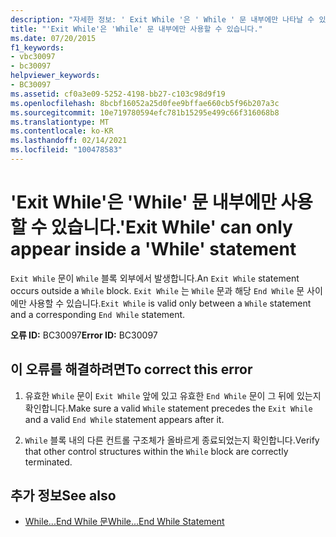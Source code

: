 ```yaml
---
description: "자세한 정보: ' Exit While '은 ' While ' 문 내부에만 나타날 수 있습니다."
title: "'Exit While'은 'While' 문 내부에만 사용할 수 있습니다."
ms.date: 07/20/2015
f1_keywords:
- vbc30097
- bc30097
helpviewer_keywords:
- BC30097
ms.assetid: cf0a3e09-5252-4198-bb27-c103c98d9f19
ms.openlocfilehash: 8bcbf16052a25d0fee9bffae660cb5f96b207a3c
ms.sourcegitcommit: 10e719780594efc781b15295e499c66f316068b8
ms.translationtype: MT
ms.contentlocale: ko-KR
ms.lasthandoff: 02/14/2021
ms.locfileid: "100478583"
---
```

# <a name="exit-while-can-only-appear-inside-a-while-statement"></a><span data-ttu-id="77d8c-103">'Exit While'은 'While' 문 내부에만 사용할 수 있습니다.</span><span class="sxs-lookup"><span data-stu-id="77d8c-103">'Exit While' can only appear inside a 'While' statement</span></span>

<span data-ttu-id="77d8c-104">`Exit While` 문이 `While` 블록 외부에서 발생합니다.</span><span class="sxs-lookup"><span data-stu-id="77d8c-104">An `Exit While` statement occurs outside a `While` block.</span></span> <span data-ttu-id="77d8c-105">`Exit While` 는 `While` 문과 해당 `End While` 문 사이에만 사용할 수 있습니다.</span><span class="sxs-lookup"><span data-stu-id="77d8c-105">`Exit While` is valid only between a `While` statement and a corresponding `End While` statement.</span></span>  
  
 <span data-ttu-id="77d8c-106">**오류 ID:** BC30097</span><span class="sxs-lookup"><span data-stu-id="77d8c-106">**Error ID:** BC30097</span></span>  
  
## <a name="to-correct-this-error"></a><span data-ttu-id="77d8c-107">이 오류를 해결하려면</span><span class="sxs-lookup"><span data-stu-id="77d8c-107">To correct this error</span></span>  
  
1. <span data-ttu-id="77d8c-108">유효한 `While` 문이 `Exit While` 앞에 있고 유효한 `End While` 문이 그 뒤에 있는지 확인합니다.</span><span class="sxs-lookup"><span data-stu-id="77d8c-108">Make sure a valid `While` statement precedes the `Exit While` and a valid `End While` statement appears after it.</span></span>  
  
2. <span data-ttu-id="77d8c-109">`While` 블록 내의 다른 컨트롤 구조체가 올바르게 종료되었는지 확인합니다.</span><span class="sxs-lookup"><span data-stu-id="77d8c-109">Verify that other control structures within the `While` block are correctly terminated.</span></span>  
  
## <a name="see-also"></a><span data-ttu-id="77d8c-110">추가 정보</span><span class="sxs-lookup"><span data-stu-id="77d8c-110">See also</span></span>

- [<span data-ttu-id="77d8c-111">While...End While 문</span><span class="sxs-lookup"><span data-stu-id="77d8c-111">While...End While Statement</span></span>](../language-reference/statements/while-end-while-statement.md)
